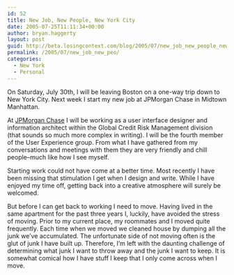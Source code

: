 ```yaml
---
id: 52
title: New Job, New People, New York City
date: 2005-07-25T11:11:34+00:00
author: bryan.haggerty
layout: post
guid: http://beta.losingcontext.com/blog/2005/07/new_job_new_people_new_york_city.php
permalink: /2005/07/new_job_new_peo/
categories:
  - New York
  - Personal
---
```

On Saturday, July 30th, I will be leaving Boston on a one-way trip down to New York City. Next week I start my new job at JPMorgan Chase in Midtown Manhattan.

At [JPMorgan Chase](http://www.jpmorganchase.com) I will be working as a user interface designer and information architect within the Global Credit Risk Management division (that sounds so much more complex in writing). I will be the fourth member of the User Experience group. From what I have gathered from my conversations and meetings with them they are very friendly and chill people&#8211;much like how I see myself.

Starting work could not have come at a better time. Most recently I have been missing that stimulation I get when I design and write. While I have enjoyed my time off, getting back into a creative atmosphere will surely be welcomed.

But before I can get back to working I need to move. Having lived in the same apartment for the past three years I, luckily, have avoided the stress of moving. Prior to my current place, my roommates and I moved quite frequently. Each time when we moved we cleaned house by dumping all the junk we&#8217;ve accumulated. The unfortunate side of not moving often is the glut of junk I have built up. Therefore, I&#8217;m left with the daunting challenge of determining what junk I want to throw away and the junk I want to keep. It is somewhat comical how I have stuff I keep that I only come across when I move.